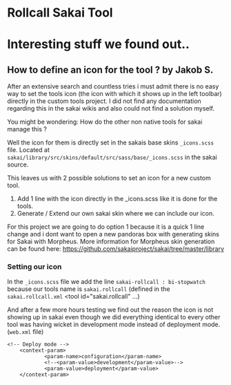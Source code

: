 # Rollcall Sakai Tool

# Interesting stuff we found out..

## How to define an icon for the tool ? by Jakob S.

After an extensive search and countless tries i must admit there is no easy way to set the tools icon (the icon with which it shows up in the left toolbar) directly in the custom tools project. I did not find any documentation regarding this in the sakai wikis and also could not find a solution myself.

You might be wondering: How do the other non native tools for sakai manage this ?

Well the icon for them is directly set in the sakais base skins `_icons.scss` file. Located at `sakai/library/src/skins/default/src/sass/base/_icons.scss` in the sakai source.

This leaves us with 2 possible solutions to set an icon for a new custom tool.

1. Add 1 line with the icon directly in the _icons.scss like it is done for the tools.
2. Generate / Extend our own sakai skin where we can include our icon.

For this project we are going to do option 1 because it is a quick 1 line change and i dont want to open a new pandoras box with generating skins for Sakai with Morpheus.
More information for Morpheus skin generation can be found here: https://github.com/sakaiproject/sakai/tree/master/library

### Setting our icon

In the `_icons.scss` file we add the line `sakai-rollcall : bi-stopwatch` because our tools name is `sakai.rollcall` (defined in the `sakai.rollcall.xml`  <tool id="sakai.rollcall" ...)

And after a few more hours testing we find out the reason the icon is not showing up in sakai even though we did everything identical to every other tool was having wicket in development mode instead of deployment mode. (`web.xml` file)

```
<!-- Deploy mode -->
	<context-param>
            <param-name>configuration</param-name>
            <!--<param-value>development</param-value>-->
            <param-value>deployment</param-value>
	</context-param>
```
